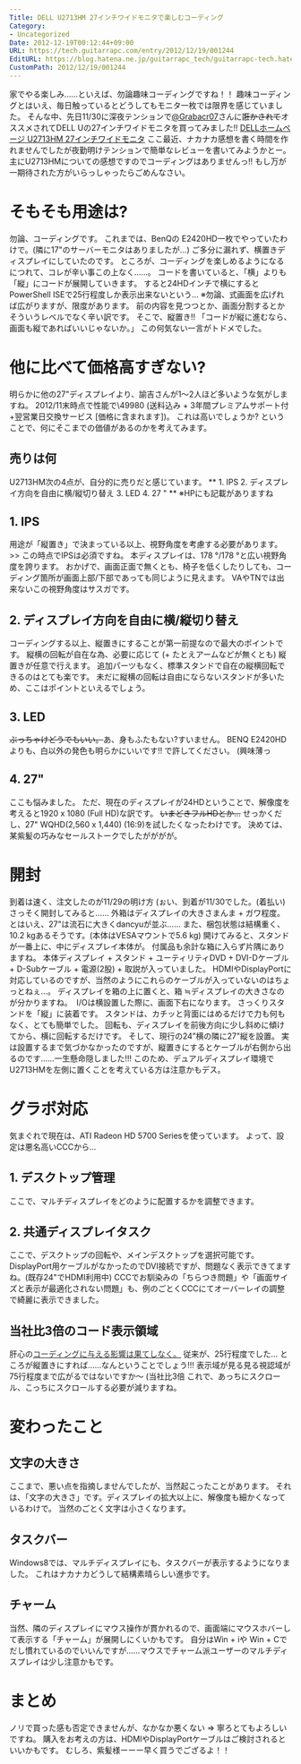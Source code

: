 ```yaml
---
Title: DELL U2713HM 27インチワイドモニタで楽しむコーディング
Category:
- Uncategorized
Date: 2012-12-19T00:12:44+09:00
URL: https://tech.guitarrapc.com/entry/2012/12/19/001244
EditURL: https://blog.hatena.ne.jp/guitarrapc_tech/guitarrapc-tech.hatenablog.com/atom/entry/11696248318757676043
CustomPath: 2012/12/19/001244
---
```


家でやる楽しみ……といえば、勿論趣味コーディングですね！！ 趣味コーディングとはいえ、毎日触っているとどうしてもモニタ一枚では限界を感じていました。 そんな中、先日11/30に深夜テンションで<a href="https://twitter.com/Grabacr07" target="_blank">@Grabacr07</a>さんに<del>誑かされて</del>オススメされてDELL Uの27インチワイドモニタを買ってみました!!
<a href="http://accessories.apj.dell.com/sna/productdetail.aspx?c=jp&amp;cs=jpbsd1&amp;l=ja&amp;redirect=1&amp;s=bsd&amp;sku=210-40777" target="_blank">DELLホームページ U2713HM 27インチワイドモニタ</a> ここ最近、ナカナカ感想を書く時間を作れませんでしたが夜勤明けテンションで簡単なレビューを書いてみようかとー。 主にU2713HMについての感想ですのでコーディングはありませんっ!!
もし万が一期待された方がいらっしゃったらごめんなさい。
# そもそも用途は?
勿論、コーディングです。 これまでは、BenQの E2420HD一枚でやっていたわけで。(隣に17"のサーバーモニタはありましたが…)
ご多分に漏れず、横置きディスプレイにしていたのです。 ところが、コーディングを楽しめるようになるにつれて、コレが辛い事この上なく……。 コードを書いていると、「横」よりも「縦」にコードが展開していきます。 すると24HDインチで横にするとPowerShell ISEで25行程度しか表示出来ないという…
※勿論、式画面を広げれば広がりますが、限度があります。
前の内容を見つつとか、画面分割するとかそういうレベルでなく辛い訳です。 そこで、縦置き!! 「コードが縦に進むなら、画面も縦であればいいじゃないか。」 この何気ない一言がトドメでした。
# 他に比べて価格高すぎない?
明らかに他の27"ディスプレイより、諭吉さんが1～2人ほど多いような気がしますね。 2012/11末時点で性能で\49980 (送料込み + 3年間プレミアムサポート付+翌営業日交換サービス [価格に含まれます])。 これは高いでしょうか? ということで、何にそこまでの価値があるのかを考えてみます。
## 売りは何
U2713HM次の4点が、自分的に売りだと感じています。 ** 1. IPS 2. ディスプレイ方向を自由に横/縦切り替え 3. LED 4. 27 " ** ※HPにも記載がありますね
## 1. IPS
用途が「縦置き」で決まっている以上、視野角度を考慮する必要があります。 &gt;&gt; この時点でIPSは必須ですね。 本ディスプレイは、178 °/178 °と広い視野角度を誇ります。 おかげで、画面正面で無くとも、椅子を低くしたりしても、コーディング箇所が画面上部/下部であっても同じように見えます。 VAやTNでは出来ないこの視野角度はサスガです。
## 2. ディスプレイ方向を自由に横/縦切り替え
コーディングする以上、縦置きにすることが第一前提なので最大のポイントです。 縦横の回転が自在な為、必要に応じて (+ たとえアームなどが無くとも) 縦置きが任意で行えます。 追加パーツもなく、標準スタンドで自在の縦横回転できるのはとても楽です。 未だに縦横の回転は自由にならないスタンドが多いため、ここはポイントといえるでしょう。
## 3. LED
<del>ぶっちゃけどうでもいい。</del>あ、身もふたもない?すいません。 BENQ E2420HDよりも、白以外の発色も明らかにいいです!! で許してください。 (興味薄っ
## 4. 27"
ここも悩みました。 ただ、現在のディスプレイが24HDということで、解像度を考えると1920 x 1080 (Full HD)な訳です。 <del datetime="2013-01-15T18:05:00+00:00">いまどきフルHDとか…</del> せっかくだし、27" WQHD(2,560 x 1,440) (16:9)を試したくなったわけです。 決めては、某紫髪の巧みなセールストークでしたがががが。
# 開封
到着は速く、注文したのが11/29の明け方 (ぉい、到着が11/30でした。(着払い) さっそく開封してみると…… 外箱はディスプレイの大きさまんま + ガワ程度。とはいえ、27"は流石に大きくdancyuが並ぶ…… また、梱包状態は結構重く、10.2 kgあるそうです。(本体はVESAマウントで5.6 kg)
開けてみると、スタンドが一番上に、中にディスプレイ本体が。 付属品も余計な箱に入らず片隅にありますね。 本体ディスプレイ + スタンド + ユーティリティDVD + DVI-Dケーブル+ D-Subケーブル + 電源(2股) + 取説が入っていました。 HDMIやDisplayPortに対応しているのですが、当然のようにこれらのケーブルが入っていないのはちょっとねぇ…。
ディスプレイを箱の上に置くと、箱 ≒ディスプレイの大きさなのが分かりますね。
 I/Oは横設置した際に、画面下右になります。
さっくりスタンドを「縦」に装着です。 スタンドは、カチッと背面にはめるだけで力も何もなく、とても簡単でした。 回転も、ディスプレイを前後方向に少し斜めに傾けてから、横に回転するだけです。
そして、現行の24”横の隣に27"縦を設置。 実は設置するまで気づかなかったのですが、縦置きにするとケーブルが右側から出るのです……一生懸命隠しました!!! このため、デュアルディスプレイ環境でU2713HMを左側に置くことを考えている方は注意かもデス。
# グラボ対応
気まぐれで現在は、ATI Radeon HD 5700 Seriesを使っています。 よって、設定は悪名高いCCCから…
## 1. デスクトップ管理
ここで、マルチディスプレイをどのように配置するかを調整できます。
## 2. 共通ディスプレイタスク
ここで、デスクトップの回転や、メインデスクトップを選択可能です。 DisplayPort用ケーブルがなかったのでDVI接続ですが、問題なく表示できてますね。(既存24"でHDMI利用中) CCCでお馴染みの「ちらつき問題」や「画面サイズと表示が最適化されない問題」も、例のごとくCCCにてオーバーレイの調整で綺麗に表示できました。
## 当社比3倍のコード表示領域
肝心の<a href="http://guitarrapc.wordpress.com/2012/12/19/dell-u2713hm-27%e3%82%a4%e3%83%b3%e3%83%81%e3%83%af%e3%82%a4%e3%83%89%e3%83%a2%e3%83%8b%e3%82%bf%e3%81%a7%e6%a5%bd%e3%81%97%e3%82%80%e3%82%b3%e3%83%bc%e3%83%87%e3%82%a3%e3%83%b3%e3%82%b0/holizon_display24/" rel="attachment wp-att-232"><span style="color: #333333;">コーディングに与える影響は果てしなく。</a> 従来が、25行程度でした…
ところが縦置きにすれば……なんということでしょう!!! 表示域が見る見る視認域が75行程度まで広がるではないですか～ (当社比3倍 これで、あっちにスクロール、こっちにスクロールする必要が減りますね。

# 変わったこと
## 文字の大きさ
ここまで、悪い点を指摘しませんでしたが、当然起こったことがあります。 それは、「文字の大きさ」です。ディスプレイの拡大以上に、解像度も細かくなっているわけで。 当然のごとく文字は小さくなります。
## タスクバー
Windows8では、マルチディスプレイにも、タスクバーが表示するようになりました。 これはナカナカどうして結構素晴らしい進歩です。
## チャーム
当然、隣のディスプレイにマウス操作が貫かれるので、画面端にマウスホバーして表示する「チャーム」が展開しにくいかもです。 自分はWin + iや Win + Cでだし慣れているのでいいんですが……マウスでチャーム派ユーザーのマルチディスプレイは少し注意かもです。
# まとめ
ノリで買った感も否定できませんが、なかなか悪くない =&gt; 寧ろとてもよろしいですね。 購入をお考えの方は、HDMIやDisplayPortケーブルはご検討されるといいかもです。 むしろ、紫髪様ーーー早く買うでござるよ！！
